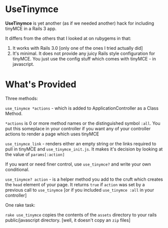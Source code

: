 UseTinymce
==========

**UseTinymce** is yet another (as if we needed another) hack for including
tinyMCE in a Rails 3 app.

It differs from the others that I looked at on rubygems in that:

1. It works with Rails 3.0 [only one of the ones I tried actually did]
2. It's minimal. It does not provide any juicy Rails style configuration for
tinyMCE. You just use the config stuff which comes with tinyMCE - in javascript.

What's Provided
================

Three methods:

`use_tinymce *actions` - which is added to ApplicationController as a Class Method.

`*actions` is 0 or more method names or the distinguished symbol `:all`. You put
this someplace in your controller if you want any of your controller actions
to render a page which uses tinyMCE

`use_tinymce_link` - renders either an empty string or the links required to pull
in tinyMCE and `use_tinymce_init.js`. It makes it's decision by looking at the
value of `params[:action]`

If you want or need finer control, use `use_tinymce?` and write your own conditional.

`use_tinymce? action` - is a helper method you add to the cruft which creates
the `head` element of your page. It returns `true` if `action` was set by a previous
call to `use_tinymce` [or if you included `use_tinymce :all` in your controller]

One rake task:

`rake use_tinymce` copies the contents of the `assets` directory to your rails public/javascript
directory. [well, it doesn't copy an `zip` files]

